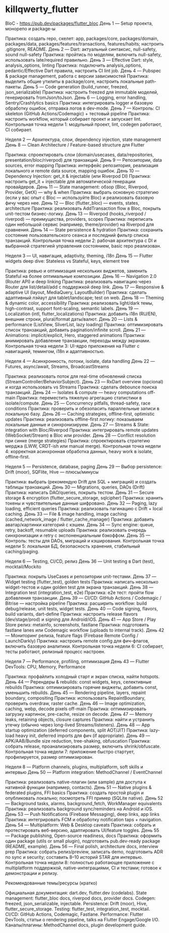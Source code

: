 # killqwerty_flutter

BloC - https://pub.dev/packages/flutter_bloc
День 1 — Setup проекта, монорепо и package-ы

Практика: создать repo, скелет: app, packages/core, packages/domain, packages/data, packages/features/transactions, features/habits; настроить .gitignore, README. День 2 — Dart: актуальный синтаксис, null-safety, sound null-safety
Практика: пройтись по моделям, включить null-safety, использовать late/required правильно. День 3 — Effective Dart: style, analysis_options, linting
Практика: подключить analysis_options, pedantic/Effective Dart правила, настроить CI lint job. День 4 — Pubspec & package management, работа с версии зависимостей
Практика: выделить общие утилиты в package/core, настроить локальные path-пакеты. День 5 — Code generation (build_runner, freezed, json_serializable)
Практика: настроить freezed для immutable моделей, генерировать fromJson/toJson. День 6 — Logging, error handling, Sentry/Crashlytics basics
Практика: интегрировать logger и базовую обработку ошибок, отправка логов в dev-mode. День 7 — Контроль: CI skeleton (GitHub Actions/Codemagic) + тестовый pipeline
Практика: настроить workflow, который собирает проект и запускает lint.
Контрольная точка недели 1: модульный проект, lint, codegen работают, CI собирает.

Неделя 2 — Архитектура, слои, dependency injection, state management
День 8 — Clean Architecture / Feature-based structure для Flutter

Практика: спроектировать слои (domain/usecases, data/repositories, presentation/bloc/riverpod) для транзакций. День 9 — Репозитории, data sources, error mapping
Практика: интерфейс репозитория, реализация локального и remote data source, mapping ошибок. День 10 — Dependency Injection: get_it & injectable (или Riverpod DI)
Практика: настроить get_it + injectable для автоматической генерации провайдеров. День 11 — State management: обзор (Bloc, Riverpod, Provider, GetX) — why & when
Практика: выбрать основную стратегию (если у вас опыт с Bloc — используйте Bloc) и реализовать базовую фичу через нее. День 12 — Bloc (flutter_bloc) — events, states, architecture
Практика: реализовать AddTransaction flow в Bloc, покрыть unit-тестом бизнес-логику. День 13 — Riverpod (hooks_riverpod / riverpod) — преимущества, providers, scopes
Практика: переписать один небольшой сервис (например, theme/provider) на Riverpod для сравнения. День 14 — State persistence & hydration
Практика: сохранить состояние пользовательского сеанса и последний фильтр списка транзакций.
Контрольная точка недели 2: рабочая архитектура с DI и выбранной стратегией управления состоянием, basic repo реализован.

Неделя 3 — UI, навигация, adaptivity, theming, i18n
День 15 — Flutter widgets deep dive: Stateless vs Stateful, keys, element tree

Практика: ревью и оптимизация нескольких виджетов, заменить Stateful на более оптимальные композиции. День 16 — Navigation 2.0 (Router API) и deep linking
Практика: реализовать навигацию через Router для list/detail/add с поддержкой deep link. День 17 — Responsive & adaptive UI (layout, MediaQuery, LayoutBuilder)
Практика: сделать адаптивный лэйаут для tablet/landscape; test on web. День 18 — Theming & dynamic color, accessibility
Практика: реализовать light/dark темы, high-contrast, support font-scaling, semantic labels. День 19 — Localization (intl, flutter_localizations)
Практика: добавить i18n (RU/EN), внешние строки, plural/format даты/валют. День 20 — Lists & performance (ListView, SliverList, lazy loading)
Практика: оптимизировать список транзакций, добавить pagination/infinite scroll. День 21 — Animations: implicit/explicit, Hero, staggered animations
Практика: анимировать добавление транзакции, переходы между экранами.
Контрольная точка недели 3: UI-ядро приложения на Flutter с навигацией, темингом, i18n и адаптивностью.

Неделя 4 — Асинхронность, потоки, isolate, data handling
День 22 — Futures, async/await, Streams, BroadcastStreams

Практика: реализовать поток для real-time обновлений списка (StreamController/BehaviorSubject). День 23 — RxDart overview (opcional) и когда использовать vs Streams
Практика: сделать debounce поиска транзакций. День 24 — Isolates & compute — heavy computations off-main
Практика: переместить тяжелую агрегацию статистики в isolate/compute. День 25 — Concurrency pitfalls, thread-safety, race conditions
Практика: проверить и обезопасить параллельные записи в локальную базу. День 26 — Caching strategies, offline-first, optimistic updates
Практика: реализовать offline-first логику: показываем локальные данные и синхронизируем. День 27 — Streams & State: integration with Bloc/Riverpod
Практика: интегрировать remote updates (WebSocket/Stream) в Bloc или provider. День 28 — Conflict resolution при синке (merge strategies)
Практика: спроектировать стратегию мерджа (LWW, CRDT-ish или manual merge).
Контрольная точка недели 4: корректная асинхронная обработка данных, heavy work в isolate, offline-first.

Неделя 5 — Persistence, database, paging
День 29 — Выбор persistence: Drift (moor), SQFlite, Hive — плюсы/минусы

Практика: выбрать (рекомендую Drift для SQL + миграций) и создать таблицы транзакций. День 30 — Migrations, queries, DAOs (Drift)
Практика: написать DAO/queries, покрыть тестом. День 31 — Secure storage & encryption (flutter_secure_storage, sqlcipher)
Практика: хранить токены и чувствительные данные шифровано. День 32 — Paging, lazy loading, efficient queries
Практика: реализовать пагинацию с Drift + local caching. День 33 — File & image handling, image caching (cached_network_image / flutter_cache_manager)
Практика: добавить аватар/картинки категорий с кэшем. День 34 — Sync engine: queue, retry, backoff, resumable uploads
Практика: реализовать очередь синхронизации и retry с экспоненциальным бэкоффом. День 35 — Контроль: тесты для DAOs, миграций и кэширования.
Контрольная точка недели 5: локальная БД, безопасность хранения, стабильный caching/paging.

Неделя 6 — Testing, CI/CD, релиз
День 36 — Unit testing в Dart (test), mocktail/Mockito

Практика: покрыть UseCases и репозитории unit-тестами. День 37 — Widget testing (flutter_test), golden tests
Практика: написать несколько widget-тестов и один golden test для экрана транзакций. День 38 — Integration test (integration_test, e2e)
Практика: e2e тест: пройти flow добавления транзакции. День 39 — CI/CD: GitHub Actions / Codemagic / Bitrise — настройка pipeline
Практика: расширить workflow: build debug/release, unit tests, widget tests. День 40 — Code signing, flavors, build variants, dart-define
Практика: настроить release flavors (dev/stage/prod) и signing для Android/iOS. День 41 — App Store / Play Store релиз: metainfo, screenshots, fastlane
Практика: подготовить fastlane lanes или Codemagic workflow (uploads to internal track). День 42 — Мониторинг релиза, feature flags (Firebase Remote Config / LaunchDarkly)
Практика: настроить remote config для фич-флагов, включить базовую аналитики.
Контрольная точка недели 6: CI собирает, тесты работают, релизный процесс настроен.

Неделя 7 — Performance, profiling, оптимизация
День 43 — Flutter DevTools: CPU, Memory, Performance

Практика: профайлить холодный старт и экран списка, найти hotspots. День 44 — Ререндеры & rebuilds: const widgets, keys, селективные rebuilds
Практика: оптимизировать горячие виджеты, добавить const, уменьшить rebuilds. День 45 — Rendering pipeline, layers, repaint boundary, compositing
Практика: использовать RepaintBoundary, проверить overdraw, raster cache. День 46 — Image optimization, caching, webp, decode pixels off-main
Практика: оптимизировать загрузку картинок, pre-cache, resize on decode. День 47 — Memory leaks, retaining objects, closure captures
Практика: найти и устранить утечку (обычно через long-lived Streams/listeners). День 48 — App startup optimization (deferred components, split AOT/JIT)
Практика: lazy-load heavy init, deferred imports для фич (if appropriate). День 49 — APK/AAB/Bundle size reduction, tree-shaking, obfuscation
Практика: собрать release, проанализировать размер, включить shrink/obfuscate.
Контрольная точка недели 7: приложение быстро стартует, профилируется, размер оптимизирован.

Неделя 8 — Platform channels, plugins, multiplatform, soft skills и интервью
День 50 — Platform integration: MethodChannel / EventChannel

Практика: реализовать native-плагин (или sample) для доступа к нативной функции (например, contacts). День 51 — Native plugins & federated plugins, FFI basics
Практика: создать простой plugin и опубликовать локально; посмотреть FFI пример (SQLite native). День 52 — Background tasks, alarms, background_fetch, WorkManager equivalents
Практика: реализовать background sync/reminders на Android и iOS. День 53 — Push Notifications (Firebase Messaging), deep links, app links
Практика: интегрировать FCM и обработку notification taps + navigation. День 54 — Multiplatform: Web & Desktop caveats
Практика: собрать и протестировать веб-версию, адаптировать UI/feature toggles. День 55 — Package publishing, Open-source readiness, docs
Практика: оформить один package (utils or small plugin), подготовить pub.dev-ready package (README, example). День 56 — Final polish, architecture docs, interview prep
Практика: собрать релиз/preview, записать demo, подготовить ADR по sync и security; составить 8–10 историй STAR для интервью.
Контрольная точка недели 8: полностью работающее приложение с multiplatform поддержкой, native-интеграциями, CI и тестами; готовое к демонстрации и релизу.

Рекомендованные темы/ресурсы (кратко)

Официальная документация: dart.dev, flutter.dev (codelabs).
State management: flutter_bloc docs, riverpod docs, provider docs.
Codegen: freezed, json_serializable, injectable.
Persistence: Drift (moor), Hive, flutter_secure_storage.
Testing: flutter_test, integration_test, mocktail.
CI/CD: GitHub Actions, Codemagic, Fastlane.
Performance: Flutter DevTools, статьи о rendering pipeline, talks на Flutter Engage/Google I/O.
Каналы/плагины: MethodChannel docs, plugin development guide.
